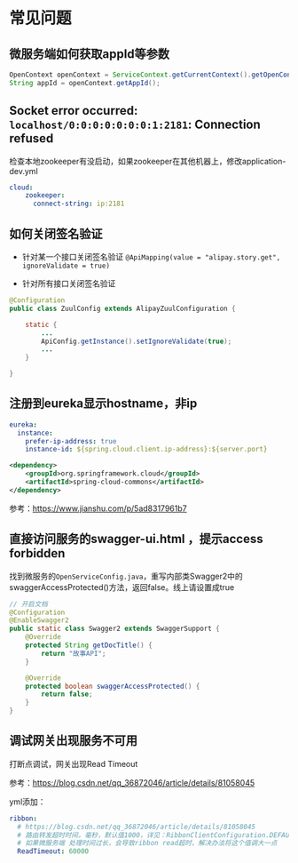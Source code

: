 # 常见问题

## 微服务端如何获取appId等参数

```java
OpenContext openContext = ServiceContext.getCurrentContext().getOpenContext();
String appId = openContext.getAppId();
```

## Socket error occurred: `localhost/0:0:0:0:0:0:0:1:2181`: Connection refused

检查本地zookeeper有没启动，如果zookeeper在其他机器上，修改application-dev.yml

```yaml
cloud:
    zookeeper:
      connect-string: ip:2181
```

## 如何关闭签名验证

- 针对某一个接口关闭签名验证
`@ApiMapping(value = "alipay.story.get", ignoreValidate = true)`

- 针对所有接口关闭签名验证

```java
@Configuration
public class ZuulConfig extends AlipayZuulConfiguration {

    static {
        ...
        ApiConfig.getInstance().setIgnoreValidate(true);
        ...
    }

}
```

## 注册到eureka显示hostname，非ip

```yaml
eureka:
  instance:
    prefer-ip-address: true
    instance-id: ${spring.cloud.client.ip-address}:${server.port}
```

```xml
<dependency>
    <groupId>org.springframework.cloud</groupId>
    <artifactId>spring-cloud-commons</artifactId>
</dependency>
```

参考：https://www.jianshu.com/p/5ad8317961b7

## 直接访问服务的swagger-ui.html ，提示access forbidden

找到微服务的`OpenServiceConfig.java`，重写内部类Swagger2中的swaggerAccessProtected()方法，返回false。线上请设置成true

```java
// 开启文档
@Configuration
@EnableSwagger2
public static class Swagger2 extends SwaggerSupport {
    @Override
    protected String getDocTitle() {
        return "故事API";
    }

    @Override
    protected boolean swaggerAccessProtected() {
        return false;
    }
}
```

## 调试网关出现服务不可用

打断点调试，网关出现Read Timeout

参考：https://blog.csdn.net/qq_36872046/article/details/81058045

yml添加：

```yaml
ribbon:
  # https://blog.csdn.net/qq_36872046/article/details/81058045
  # 路由转发超时时间，毫秒，默认值1000，详见：RibbonClientConfiguration.DEFAULT_READ_TIMEOUT。
  # 如果微服务端 处理时间过长，会导致ribbon read超时，解决办法将这个值调大一点
  ReadTimeout: 60000
```